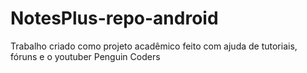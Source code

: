 # NotesPlus-repo-android
Trabalho criado como projeto acadêmico feito com ajuda de tutoriais, fóruns e o youtuber Penguin Coders
